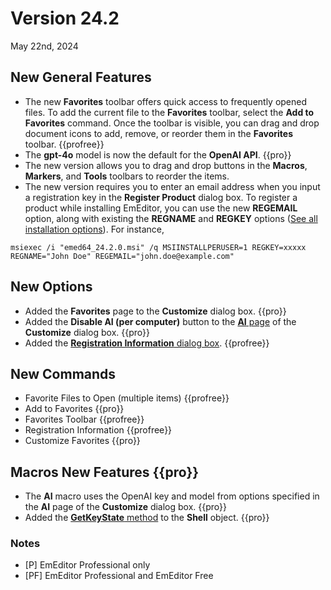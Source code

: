 # Version 24.2

May 22nd, 2024

## New General Features

- The new **Favorites** toolbar offers quick access to frequently opened files. To add the current file to the **Favorites** toolbar, select the **Add to Favorites** command. Once the toolbar is visible, you can drag and drop document icons to add, remove, or reorder them in the **Favorites** toolbar. {{profree}}
- The **gpt-4o** model is now the default for the **OpenAI API**. {{pro}}
- The new version allows you to drag and drop buttons in the **Macros**, **Markers**, and **Tools** toolbars to reorder the items.
- The new version requires you to enter an email address when you input a registration key in the **Register Product** dialog box. To register a product while installing EmEditor, you can use the new **REGEMAIL** option, along with existing the **REGNAME** and **REGKEY** options ([See all installation options](https://www.emeditor.com/faq/installation-faq/how-can-i-install-emeditor-without-displaying-dialog-boxes/)). For instance,

```
msiexec /i "emed64_24.2.0.msi" /q MSIINSTALLPERUSER=1 REGKEY=xxxxx REGNAME="John Doe" REGEMAIL="john.doe@example.com"
```

## New Options

- Added the **Favorites** page to the **Customize** dialog box. {{pro}}
- Added the **Disable AI (per computer)** button to the [**AI** page](../dlg/customize/ai/index) of the **Customize** dialog box. {{pro}}
- Added the [**Registration Information** dialog box](../dlg/registration_info/index). {{profree}}

## New Commands

- Favorite Files to Open (multiple items) {{profree}}
- Add to Favorites {{pro}}
- Favorites Toolbar {{profree}}
- Registration Information {{profree}}
- Customize Favorites {{pro}}

## Macros New Features {{pro}}

- The **AI** macro uses the OpenAI key and model from options specified in the **AI** page of the **Customize** dialog box. {{pro}}
- Added the [**GetKeyState** method](../macro/shell/get_key_state) to the **Shell** object. {{pro}}

### Notes

- \[P\] EmEditor Professional only
- \[PF\] EmEditor Professional and EmEditor Free
